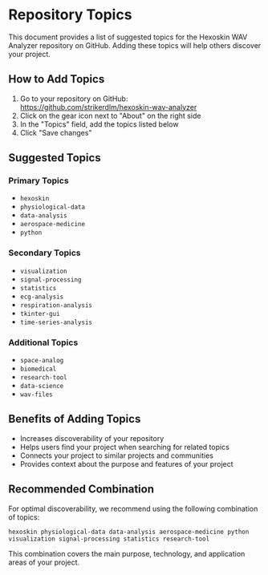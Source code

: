 # Repository Topics

This document provides a list of suggested topics for the Hexoskin WAV Analyzer repository on GitHub. Adding these topics will help others discover your project.

## How to Add Topics

1. Go to your repository on GitHub: https://github.com/strikerdlm/hexoskin-wav-analyzer
2. Click on the gear icon next to "About" on the right side
3. In the "Topics" field, add the topics listed below
4. Click "Save changes"

## Suggested Topics

### Primary Topics

- `hexoskin`
- `physiological-data`
- `data-analysis`
- `aerospace-medicine`
- `python`

### Secondary Topics

- `visualization`
- `signal-processing`
- `statistics`
- `ecg-analysis`
- `respiration-analysis`
- `tkinter-gui`
- `time-series-analysis`

### Additional Topics

- `space-analog`
- `biomedical`
- `research-tool`
- `data-science`
- `wav-files`

## Benefits of Adding Topics

- Increases discoverability of your repository
- Helps users find your project when searching for related topics
- Connects your project to similar projects and communities
- Provides context about the purpose and features of your project

## Recommended Combination

For optimal discoverability, we recommend using the following combination of topics:

```
hexoskin physiological-data data-analysis aerospace-medicine python visualization signal-processing statistics research-tool
```

This combination covers the main purpose, technology, and application areas of your project. 